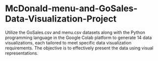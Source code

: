 # McDonald-menu-and-GoSales-Data-Visualization-Project
Utilize the GoSales.csv and menu.csv datasets along with the Python programming language in the Google Colab platform to generate 14 data visualizations, each tailored to meet specific data visualization requirements. The objective is to effectively present the data using visual representations.
